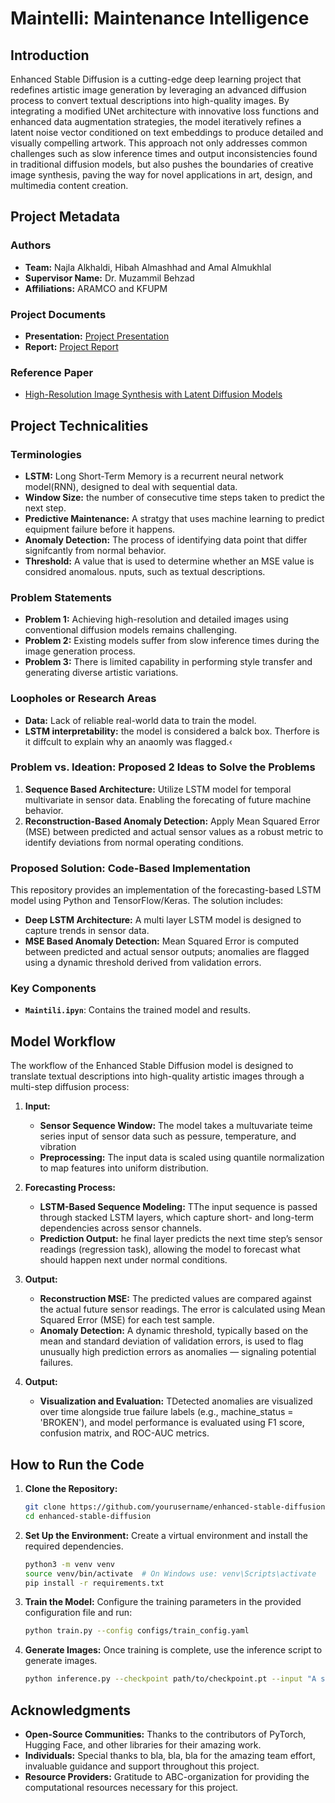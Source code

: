 # Maintelli: Maintenance Intelligence

## Introduction
Enhanced Stable Diffusion is a cutting-edge deep learning project that redefines artistic image generation by leveraging an advanced diffusion process to convert textual descriptions into high-quality images. By integrating a modified UNet architecture with innovative loss functions and enhanced data augmentation strategies, the model iteratively refines a latent noise vector conditioned on text embeddings to produce detailed and visually compelling artwork. This approach not only addresses common challenges such as slow inference times and output inconsistencies found in traditional diffusion models, but also pushes the boundaries of creative image synthesis, paving the way for novel applications in art, design, and multimedia content creation.

## Project Metadata
### Authors
- **Team:** Najla Alkhaldi, Hibah Almashhad and Amal Almukhlal
- **Supervisor Name:** Dr. Muzammil Behzad
- **Affiliations:** ARAMCO and KFUPM

### Project Documents
- **Presentation:** [Project Presentation](/presentation.pptx)
- **Report:** [Project Report](/report.pdf)

### Reference Paper
- [High-Resolution Image Synthesis with Latent Diffusion Models]([https://arxiv.org/abs/2112.10752](https://www.researchgate.net/publication/367553293_Predictive_Maintenance_and_Fault_Monitoring_Enabled_by_Machine_Learning_Experimental_Analysis_of_a_TA-48_Multistage_Centrifugal_Plant_Compressor))


## Project Technicalities

### Terminologies
- **LSTM:** Long Short-Term Memory is a recurrent neural network model(RNN), designed to deal with sequential data.
- **Window Size:** the number of consecutive time steps taken to predict the next step.
- **Predictive Maintenance:** A stratgy that uses machine learning to predict equipment failure before it happens.
- **Anomaly Detection:** The process of identifying data point that differ signifcantly from normal behavior.
- **Threshold:** A value that is used to determine whether an MSE value is considred anomalous.
nputs, such as textual descriptions.

### Problem Statements
- **Problem 1:** Achieving high-resolution and detailed images using conventional diffusion models remains challenging.
- **Problem 2:** Existing models suffer from slow inference times during the image generation process.
- **Problem 3:** There is limited capability in performing style transfer and generating diverse artistic variations.

### Loopholes or Research Areas
- **Data:** Lack of reliable real-world data to train the model.
- **LSTM interpretability:** the model is considered a balck box. Therfore is it diffcult to explain why an anaomly was flagged.‹

### Problem vs. Ideation: Proposed 2 Ideas to Solve the Problems
1. **Sequence Based Architecture:** Utilize LSTM model for temporal multivariate in sensor data. Enabling the forecating of future machine behavior.
2. **Reconstruction-Based Anomaly Detection:** Apply Mean Squared Error (MSE) between predicted and actual sensor values as a robust metric to identify deviations from normal operating conditions.

### Proposed Solution: Code-Based Implementation
This repository provides an implementation of the forecasting-based LSTM model using Python and TensorFlow/Keras. The solution includes:

- **Deep LSTM Architecture:** A multi layer LSTM model is designed to capture trends in sensor data.
- **MSE Based Anomaly Detection:** Mean Squared Error is computed between predicted and actual sensor outputs; anomalies are flagged using a dynamic threshold derived from validation errors.

### Key Components
- **`Maintili.ipyn`**: Contains the trained model and results.

## Model Workflow
The workflow of the Enhanced Stable Diffusion model is designed to translate textual descriptions into high-quality artistic images through a multi-step diffusion process:

1. **Input:**
   - **Sensor Sequence Window:** The model takes a multuvariate teime series input of sensor data such as pessure, temperature, and vibration
   - **Preprocessing:** The input data is scaled using quantile normalization to map features into uniform distribution.

2. **Forecasting Process:**
   - **LSTM-Based Sequence Modeling:** TThe input sequence is passed through stacked LSTM layers, which capture short- and long-term dependencies across sensor channels. 
   - **Prediction Output:** he final layer predicts the next time step’s sensor readings (regression task), allowing the model to forecast what should happen next under normal conditions.

3. **Output:**
   - **Reconstruction MSE:** The predicted values are compared against the actual future sensor readings. The error is calculated using Mean Squared Error (MSE) for each test sample.
   - **Anomaly Detection:** A dynamic threshold, typically based on the mean and standard deviation of validation errors, is used to flag unusually high prediction errors as anomalies — signaling potential failures.


4. **Output:**
   - **Visualization and Evaluation:** TDetected anomalies are visualized over time alongside true failure labels (e.g., machine_status = 'BROKEN'), and model performance is evaluated using F1 score, confusion matrix, and ROC-AUC metrics.

## How to Run the Code

1. **Clone the Repository:**
    ```bash
    git clone https://github.com/yourusername/enhanced-stable-diffusion.git
    cd enhanced-stable-diffusion
    ```

2. **Set Up the Environment:**
    Create a virtual environment and install the required dependencies.
    ```bash
    python3 -m venv venv
    source venv/bin/activate  # On Windows use: venv\Scripts\activate
    pip install -r requirements.txt
    ```

3. **Train the Model:**
    Configure the training parameters in the provided configuration file and run:
    ```bash
    python train.py --config configs/train_config.yaml
    ```

4. **Generate Images:**
    Once training is complete, use the inference script to generate images.
    ```bash
    python inference.py --checkpoint path/to/checkpoint.pt --input "A surreal landscape with mountains and rivers"
    ```

## Acknowledgments
- **Open-Source Communities:** Thanks to the contributors of PyTorch, Hugging Face, and other libraries for their amazing work.
- **Individuals:** Special thanks to bla, bla, bla for the amazing team effort, invaluable guidance and support throughout this project.
- **Resource Providers:** Gratitude to ABC-organization for providing the computational resources necessary for this project.


